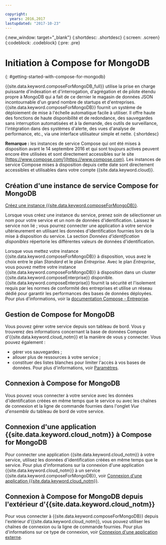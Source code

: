 ```yaml
---

copyright:
  years: 2016,2017
lastupdated: "2017-10-23"
---
```


{:new_window: target="_blank"}
{:shortdesc: .shortdesc}
{:screen: .screen}
{:codeblock: .codeblock}
{:pre: .pre}

# Initiation à Compose for MongoDB
{: #getting-started-with-compose-for-mongodb}

{{site.data.keyword.composeForMongoDB_full}} utilise la prise en charge puissante d'indexation et d'interrogation, d'agrégation et de pilote étendu propre à MongoDB qui a fait de ce dernier le magasin de données JSON incontournable d'un grand nombre de startups et d'entreprises. {{site.data.keyword.composeForMongoDB}} fournit un système de déploiement de mise à l'échelle automatique facile à utiliser. Il offre haute des fonctions de haute disponibilité et de redondance, des sauvegardes sans interruption automatisées et à la demande, des outils de surveillance, l'intégration dans des systèmes d'alerte, des vues d'analyse de performance, etc., via une interface utilisateur simple et nette.
{:shortdesc}

**Remarque :** les instances de service Compose qui ont été mises à disposition avant le 14 septembre 2016 et qui sont toujours actives peuvent encore être utilisées et sont directement accessibles sur le site [https://www.compose.com/](https://www.compose.com). Les instances de service Compose mises à disposition depuis cette date sont directement accessibles et utilisables dans votre compte {{site.data.keyword.cloud}}.

## Création d'une instance de service Compose for MongoDB

[Créez une instance {{site.data.keyword.composeForMongoDB}}](https://console.ng.bluemix.net/catalog/services/compose-for-mongodb/).

Lorsque vous créez une instance du service, prenez soin de sélectionner un nom pour votre service et un nom de données d'identification. Laissez le service non lié ; vous pourrez connecter une application à votre service ultérieurement en utilisant les données d'identification fournies lors de la mise à disposition du service.  La section *Données d'identification disponibles* répertorie les différentes valeurs de données d'identification.

Lorsque vous mettez votre instance {{site.data.keyword.composeForMongoDB}} à disposition, vous avez le choix entre le plan *Standard* et le plan *Entreprise*. Avec le plan *Entreprise*, vous pouvez mettre votre instance {{site.data.keyword.composeForMongoDB}} à disposition dans un cluster {{site.data.keyword.composeEnterprise}} disponible. {{site.data.keyword.composeEnterprise}} fournit la sécurité et l'isolement requis par les normes de conformité des entreprises et utilise un réseau dédié pour garantir les performances des bases de données déployées. Pour plus d'informations, voir la [documentation Compose - Entreprise](../ComposeEnterprise/index.html).

## Gestion de Compose for MongoDB

Vous pouvez gérer votre service depuis son tableau de bord. Vous y trouverez des informations concernant la base de données Compose d'{{site.data.keyword.cloud_notm}} et la manière de vous y connecter. Vous pouvez également :
- gérer vos sauvegardes ;
- allouer plus de ressources à votre service ;
- constituer des listes blanches pour limiter l'accès à vos bases de données.
Pour plus d'informations, voir [Paramètres](./dashboard-settings.html).

## Connexion à Compose for MongoDB

Vous pouvez vous connecter à votre service avec les données d'identification créées en même temps que le service ou avec les chaînes de connexion et la ligne de commande fournies dans l'onglet *Vue d'ensemble* du tableau de bord de votre service.

## Connexion d'une application {{site.data.keyword.cloud_notm}} à Compose for MongoDB

Pour connecter une application {{site.data.keyword.cloud_notm}} à votre service, utilisez les données d'identification créées en même temps que le service. Pour plus d'informations sur la connexion d'une application {{site.data.keyword.cloud_notm}} à un service {{site.data.keyword.composeForMongoDB}}, voir [Connexion d'une application {{site.data.keyword.cloud_notm}}](./connecting-bluemix-app.html).

## Connexion à Compose for MongoDB depuis l'extérieur d'{{site.data.keyword.cloud_notm}}

Pour vous connecter à {{site.data.keyword.composeForMongoDB}} depuis l'extérieur d'{{site.data.keyword.cloud_notm}}, vous pouvez utiliser les chaînes de connexion ou la ligne de commande fournies. Pour plus d'informations sur ce type de connexion, voir [Connexion d'une application externe](./connecting-external.html).
